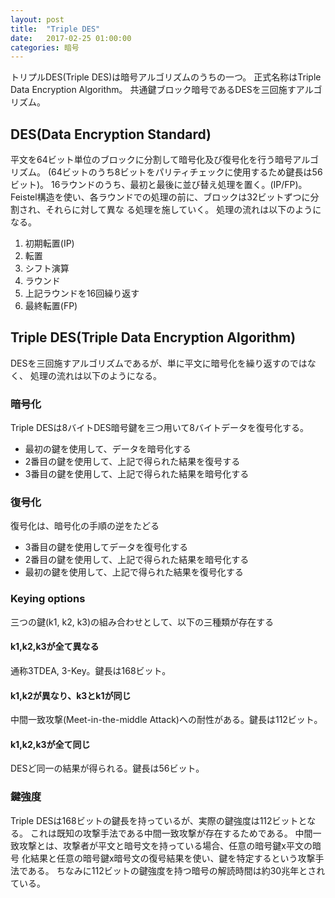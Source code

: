 ```yaml
---
layout: post
title:  "Triple DES"
date:   2017-02-25 01:00:00
categories: 暗号
---
```

トリプルDES(Triple DES)は暗号アルゴリズムのうちの一つ。
正式名称はTriple Data Encryption Algorithm。
共通鍵ブロック暗号であるDESを三回施すアルゴリズム。

## DES(Data Encryption Standard)
平文を64ビット単位のブロックに分割して暗号化及び復号化を行う暗号アルゴリズム。
(64ビットのうち8ビットをパリティチェックに使用するため鍵長は56ビット)。
16ラウンドのうち、最初と最後に並び替え処理を置く。(IP/FP)。
Feistel構造を使い、各ラウンドでの処理の前に、ブロックは32ビットずつに分割され、それらに対して異な
る処理を施していく。
処理の流れは以下のようになる。

1. 初期転置(IP)
2. 転置
3. シフト演算
4. ラウンド
5. 上記ラウンドを16回繰り返す
6. 最終転置(FP)

## Triple DES(Triple Data Encryption Algorithm)
DESを三回施すアルゴリズムであるが、単に平文に暗号化を繰り返すのではなく、
処理の流れは以下のようになる。

### 暗号化
Triple DESは8バイトDES暗号鍵を三つ用いて8バイトデータを復号化する。
* 最初の鍵を使用して、データを暗号化する
* 2番目の鍵を使用して、上記で得られた結果を復号する
* 3番目の鍵を使用して、上記で得られた結果を暗号化する

### 復号化
復号化は、暗号化の手順の逆をたどる
* 3番目の鍵を使用してデータを復号化する
* 2番目の鍵を使用して、上記で得られた結果を暗号化する
* 最初の鍵を使用して、上記で得られた結果を復号化する

### Keying options
三つの鍵(k1, k2, k3)の組み合わせとして、以下の三種類が存在する

#### k1,k2,k3が全て異なる
通称3TDEA, 3-Key。鍵長は168ビット。

#### k1,k2が異なり、k3とk1が同じ
中間一致攻撃(Meet-in-the-middle Attack)への耐性がある。鍵長は112ビット。

#### k1,k2,k3が全て同じ
DESど同一の結果が得られる。鍵長は56ビット。

### 鍵強度
Triple DESは168ビットの鍵長を持っているが、実際の鍵強度は112ビットとなる。
これは既知の攻撃手法である中間一致攻撃が存在するためである。
中間一致攻撃とは、攻撃者が平文と暗号文を持っている場合、任意の暗号鍵x平文の暗号
化結果と任意の暗号鍵x暗号文の復号結果を使い、鍵を特定するという攻撃手法である。
ちなみに112ビットの鍵強度を持つ暗号の解読時間は約30兆年とされている。
